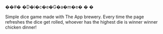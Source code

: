��#� �D�i�c�e�G�a�m�e�
�
�

Simple dice game made with The App brewery. Every time the page refreshes the dice get rolled, whoever has the highest die is winner winner chicken dinner!
